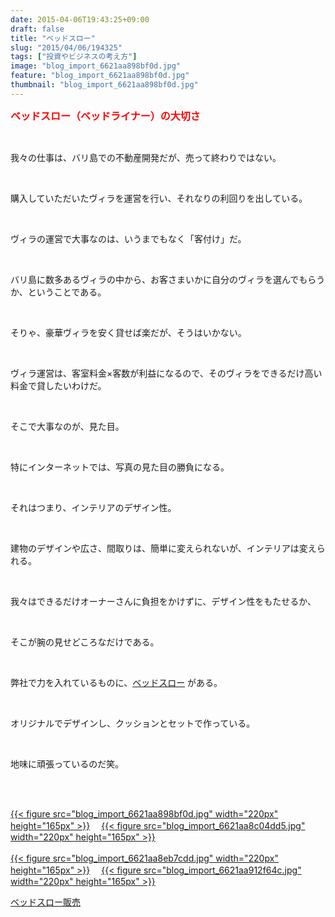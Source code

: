 ```yaml
---
date: 2015-04-06T19:43:25+09:00
draft: false
title: "ベッドスロー"
slug: "2015/04/06/194325"
tags: ["投資やビジネスの考え方"]
image: "blog_import_6621aa898bf0d.jpg"
feature: "blog_import_6621aa898bf0d.jpg"
thumbnail: "blog_import_6621aa898bf0d.jpg"
---
```

<p><font color="#ff0000" size="3"><strong>ベッドスロー（ベッドライナー）の大切さ</strong></font></p><br/><p>我々の仕事は、バリ島での不動産開発だが、売って終わりではない。</p><br/><p>購入していただいたヴィラを運営を行い、それなりの利回りを出している。</p><br/><p>ヴィラの運営で大事なのは、いうまでもなく「客付け」だ。</p><br/><p>バリ島に数多あるヴィラの中から、お客さまいかに自分のヴィラを選んでもらうか、ということである。</p><br/><p>そりゃ、豪華ヴィラを安く貸せば楽だが、そうはいかない。</p><br/><p>ヴィラ運営は、客室料金×客数が利益になるので、そのヴィラをできるだけ高い料金で貸したいわけだ。</p><br/><p>そこで大事なのが、見た目。</p><br/><p>特にインターネットでは、写真の見た目の勝負になる。</p><br/><p>それはつまり、インテリアのデザイン性。</p><br/><p>建物のデザインや広さ、間取りは、簡単に変えられないが、インテリアは変えられる。</p><br/><p>我々はできるだけオーナーさんに負担をかけずに、デザイン性をもたせるか、</p><br/><p>そこが腕の見せどころなだけである。</p><br/><p>弊社で力を入れているものに、<a href="doo.co.jp" target="_blank">ベッドスロー</a> がある。</p><br/><p>オリジナルでデザインし、クッションとセットで作っている。</p><br/><p>地味に頑張っているのだ笑。</p><br/><p><br/><a href="blog_import_6621aa8abe7c5.jpg">{{< figure src="blog_import_6621aa898bf0d.jpg" width="220px" height="165px" >}}</a> 　<a href="blog_import_6621aa8d4d1d6.jpg">{{< figure src="blog_import_6621aa8c04dd5.jpg" width="220px" height="165px" >}}</a> <br/><br/><a href="blog_import_6621aa8ff1915.jpg">{{< figure src="blog_import_6621aa8eb7cdd.jpg" width="220px" height="165px" >}}</a> 　<a href="blog_import_6621aa92aae9b.jpg">{{< figure src="blog_import_6621aa912f64c.jpg" width="220px" height="165px" >}}</a> <br/></p><p><a href="bedrunner" target="_blank">ベッドスロー販売</a> </p><br/><br/><br/>

